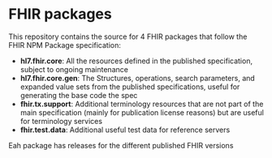 # FHIR packages

This repository contains the source for 4 FHIR packages that follow the FHIR NPM Package specification:

* **hl7.fhir.core**: All the resources defined in the published specification, subject to ongoing maintenance 
* **hl7.fhir.core.gen**: The Structures, operations, search parameters, and expanded value sets from the published specifications, useful for generating the base code the spec 
* **fhir.tx.support**: Additional terminology resources that are not part of the main specification (mainly for publication license reasons) but are useful for terminology services 
* **fhir.test.data**: Additional useful test data for reference servers

Eah package has releases for the different published FHIR versions

